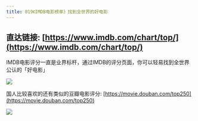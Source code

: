 ```yaml
---
title: 019《IMDB电影榜单》找到全世界的好电影
---
```



## 直达链接: [https://www.imdb.com/chart/top/](https://www.imdb.com/chart/top/) 


IMDB电影评分一直是业界标杆，通过IMDB的评分页面，你可以轻易找到全世界公认的「好电影」

![](https://www.v2fy.com/asset/super-web/imdb250.png)


国人比较喜欢的还有类似的豆瓣电影评分: [https://movie.douban.com/top250](https://movie.douban.com/top250)

![](https://www.v2fy.com/asset/super-web/douban250.png)
